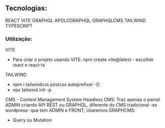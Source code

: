 ## Tecnologias:
REACT
VITE
GRAPHQL
APOLOGRAPHQL
GRAPHQLCMS
TAILWIND
TYPESCRIPT

### Utilização:
VITE
   - Para criar o projeto usando VITE: npm create vite@latest - escolher react e react-ts

TAILWIND
   - npm i tailwindcss postcss autoprefixer -D
   - npx tailwind init -p

CMS - Content Management System
Headless CMS: Traz apenas o painel ADMIN criando API REST ou GRAPHQL, diferente do CMS tradicional -ex wordpress- que tem ADMIN e FRONT;
Usaremos GRAPHCMS:
   - Query ou Mutation